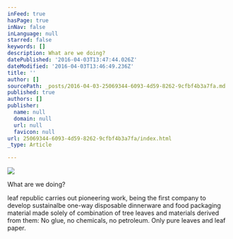```yaml
---
inFeed: true
hasPage: true
inNav: false
inLanguage: null
starred: false
keywords: []
description: What are we doing?
datePublished: '2016-04-03T13:47:44.026Z'
dateModified: '2016-04-03T13:46:49.236Z'
title: ''
author: []
sourcePath: _posts/2016-04-03-25069344-6093-4d59-8262-9cfbf4b3a7fa.md
published: true
authors: []
publisher:
  name: null
  domain: null
  url: null
  favicon: null
url: 25069344-6093-4d59-8262-9cfbf4b3a7fa/index.html
_type: Article

---
```

![](https://the-grid-user-content.s3-us-west-2.amazonaws.com/bff74c1e-3c6f-4201-892c-7c6bc0344637.png)

What are we doing?

leaf republic carries out pioneering work, being the first company to develop sustainalbe one-way disposable dinnerware and food packaging material made solely of combination of tree leaves and materials derived from them: No glue, no chemicals, no petroleum. Only pure leaves and leaf paper.